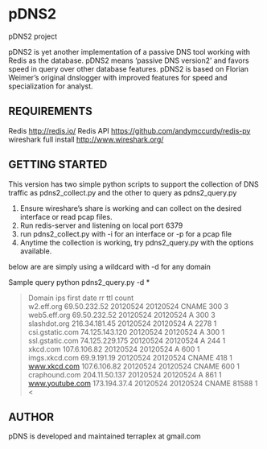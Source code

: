 pDNS2
=====

pDNS2 project

pDNS2 is yet another implementation of a passive DNS tool working with Redis as the database. pDNS2 means ‘passive DNS version2’ and favors speed in query over other database features.
pDNS2 is based on Florian Weimer’s original dnslogger with improved features for speed and specialization for analyst.


REQUIREMENTS
------------

Redis http://redis.io/
Redis API https://github.com/andymccurdy/redis-py
wireshark full install http://www.wireshark.org/




GETTING STARTED
---------------

This version has two simple python scripts to support the collection of DNS traffic as pdns2_collect.py and the other to query as pdns2_query.py

1. Ensure wireshare’s share is working and can collect on the desired interface or read pcap files.
2. Run redis-server and listening on local port 6379
3. run pdns2_collect.py with -i for an interface or -p for a pcap file
4. Anytime the collection is working, try pdns2_query.py with the options available.

below are are simply using a wildcard with -d for any domain

Sample query
python pdns2_query.py -d *


>  Domain                                   ips             first     date      rr    ttl   count    
  w2.eff.org                               69.50.232.52    20120524  20120524  CNAME 300   3        
  web5.eff.org                             69.50.232.52    20120524  20120524  A     300   3        
  slashdot.org                             216.34.181.45   20120524  20120524  A     2278  1        
  csi.gstatic.com                          74.125.143.120  20120524  20120524  A     300   1        
  ssl.gstatic.com                          74.125.229.175  20120524  20120524  A     244   1        
  xkcd.com                                 107.6.106.82    20120524  20120524  A     600   1        
  imgs.xkcd.com                            69.9.191.19     20120524  20120524  CNAME 418   1        
  www.xkcd.com                             107.6.106.82    20120524  20120524  CNAME 600   1        
  craphound.com                            204.11.50.137   20120524  20120524  A     861   1        
  www.youtube.com                          173.194.37.4    20120524  20120524  CNAME 81588 1        
<

AUTHOR
------

pDNS is developed and maintained 
terraplex at gmail.com


